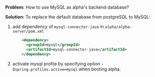 **Problem:** How to use MySQL as alpha's backend database?

**Solution:** To replace the default database from postgreSQL to MySQL:
1. add dependency of `mysql-connector-java` in `alpha/alpha-server/pom.xml`
   ```xml
       <dependency>
         <groupId>mysql</groupId>
         <artifactId>mysql-connector-java</artifactId>
       </dependency>
   ```
   
2. activate mysql profile by specifying option `-Dspring.profiles.active=mysql` when booting alpha.